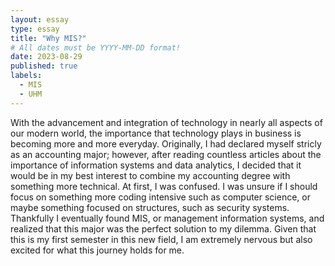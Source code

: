 ```yaml
---
layout: essay
type: essay
title: "Why MIS?"
# All dates must be YYYY-MM-DD format!
date: 2023-08-29
published: true
labels:
  - MIS
  - UHM
---
```


With the advancement and integration of technology in nearly all aspects of our modern world, the importance that technology plays in business is becoming more and more everyday. Originally, I had declared myself stricly as an accounting major; however, after reading countless articles about the importance of information systems and data analytics, I decided that it would be in my best interest to combine my accounting degree with something more technical. At first, I was confused. I was unsure if I should focus on something more coding intensive such as computer science, or maybe something focused on structures, such as security systems. Thankfully I eventually found MIS, or management information systems, and realized that this major was the perfect solution to my dilemma. Given that this is my first semester in this new field, I am extremely nervous but also excited for what this journey holds for me.
